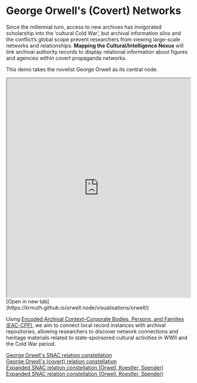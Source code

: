 # George Orwell's (Covert) Networks

Since the millennial turn, access to new archives has invigorated scholarship into the ‘cultural Cold War’, but archival information silos and the conflict’s global scope prevent researchers from viewing large-scale networks and relationships. **Mapping the Cultural/Intelligence Nexus** will link archival authority records to display relational information about figures and agencies within covert propaganda networks. 

This demo takes the novelist George Orwell as its central node. 

<iframe width="100%" height="600" src="https://krmuth.github.io/orwell.node/visualisations/orwell/"></iframe>[Open in new tab](https://krmuth.github.io/orwell.node/visualisations/orwell/)

Using [Encoded Archival Context–Corporate Bodies, Persons, and Families (EAC-CPF)](https://eac.staatsbibliothek-berlin.de/), we aim to connect local record instances with archival repositories, allowing researchers to discover network connections and heritage materials related to state-sponsored cultural activities in WWII and the Cold War period. 

[George Orwell's SNAC relation constellation](https://krmuth.github.io/orwell.node/visualisations/orwell/orwell-ego/snac/)  
[George Orwell's (covert) relation constellation](https://krmuth.github.io/orwell.node/visualisations/orwell/orwell-ego/full/)  
[Expanded SNAC relation constellation (Orwell, Koestler, Spender)](https://krmuth.github.io/orwell.node/visualisations/orwell/triad/snac/)  
[Expanded SNAC relation constellation (Orwell, Koestler, Spender)](https://krmuth.github.io/orwell.node/visualisations/orwell/triad/full/)  
